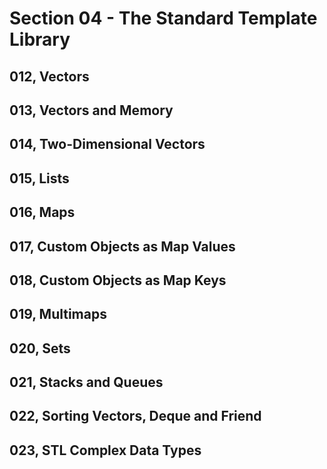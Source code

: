 # Section 04 - The Standard Template Library

## 012, Vectors

## 013, Vectors and Memory

## 014, Two-Dimensional Vectors

## 015, Lists

## 016, Maps

## 017, Custom Objects as Map Values

## 018, Custom Objects as Map Keys

## 019, Multimaps

## 020, Sets

## 021, Stacks and Queues

## 022, Sorting Vectors, Deque and Friend

## 023, STL Complex Data Types

